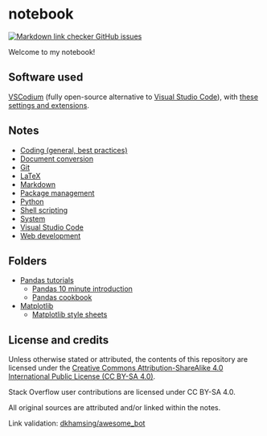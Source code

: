 # notebook

[![Markdown link checker GitHub issues](https://img.shields.io/github/issues/nmstreethran/notebook/link%20checker?color=limegreen&label=Link%20checker%20issues&labelColor=darkslategray)](https://github.com/nmstreethran/notebook/issues?q=is%3Aissue+is%3Aopen+label%3A%22link+checker%22)

Welcome to my notebook!

## Software used

[VSCodium](https://vscodium.github.io/) (fully open-source alternative to [Visual Studio Code](https://code.visualstudio.com/)), with [these settings and extensions](https://gist.github.com/nmstreethran/b63189f4af0c9d444691105ab456e943).

## Notes

- [Coding (general, best practices)](coding-notes.md)
- [Document conversion](doc-conversion-notes.md)
- [Git](git-notes.md)
- [LaTeX](latex-notes.md)
- [Markdown](markdown-notes.md)
- [Package management](package-management-notes.md)
- [Python](python-notes.md)
- [Shell scripting](shellscript-notes.md)
- [System](system-notes.md)
- [Visual Studio Code](vscode-notes.md)
- [Web development](webdev-notes.md)

## Folders

- [Pandas tutorials](pandas/)
  - [Pandas 10 minute introduction](pandas/pandas-10-min-intro/pandas-10-min-intro.ipynb)
  - [Pandas cookbook](pandas/pandas-cookbook/pandas-cookbook.py)
- [Matplotlib](matplotlib/)
  - [Matplotlib style sheets](matplotlib/matplotlib-style-sheets.ipynb)

## License and credits

Unless otherwise stated or attributed, the contents of this repository are licensed under the [Creative Commons Attribution-ShareAlike 4.0 International Public License (CC BY-SA 4.0)](LICENSE.md).

Stack Overflow user contributions are licensed under CC BY-SA 4.0.

All original sources are attributed and/or linked within the notes.

Link validation: [dkhamsing/awesome_bot](https://github.com/dkhamsing/awesome_bot)
